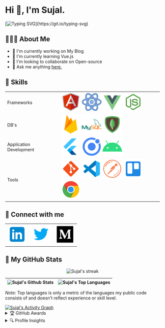 <h1> Hi 👋, I'm Sujal.</h1>

[![Typing SVG](https://readme-typing-svg.herokuapp.com?lines=Front-End+Developer+from+India.;Javascript+Enthusiast;and+Technopreneur!;Nice+to+meet+you...)](https://git.io/typing-svg)

<h2>🧑🏻‍💻 About Me</h2>

- 🔭 I'm currently working on My Blog
- 🌱 I'm currently learning Vue.js 
- 👯 I'm looking to collaborate on Open-source
- 💬 Ask me anything [here.](https://github.com/SujalShah3234/SujalShah3234/issues)

<h2>🤹  Skills</h2>
<table>
  <tr>
    <td>Frameworks</td>
    <td>
      <img alt="angular" src="https://github.com/SujalShah3234/SujalShah3234/blob/master/assets/angular-icon.svg" /> 
      <img alt="react" src="https://github.com/SujalShah3234/SujalShah3234/blob/master/assets/react-icon.svg" /> 
      <img alt="Node.js" src="https://github.com/SujalShah3234/SujalShah3234/blob/master/assets/vuejs-icon.svg" /> 
      <img alt="Node.js" src="https://github.com/SujalShah3234/SujalShah3234/blob/master/assets/nodejs-icon.svg" /> 
    </td>
  </tr>
  <tr>
    <td>DB's</td>
    <td>
      <img alt="Firebase" src="https://github.com/SujalShah3234/SujalShah3234/blob/master/assets/firebase.svg" /> 
      <img alt="MySQL" src="https://github.com/SujalShah3234/SujalShah3234/blob/master/assets/mysql.svg" />
      <img alt="MongoDb" src="https://github.com/SujalShah3234/SujalShah3234/blob/master/assets/mongodb.svg" />
    </td>
  </tr>
  <tr>
    <td>Application Development</td>
    <td>
      <img alt="flutter" src="https://github.com/SujalShah3234/SujalShah3234/blob/master/assets/flutter.svg" /> 
      <img alt="ionic" src="https://github.com/SujalShah3234/SujalShah3234/blob/master/assets/ionic.svg" /> 
      <img alt="Android" src="https://github.com/SujalShah3234/SujalShah3234/blob/master/assets/android.svg" />
    </td>
  </tr>
  <tr>
    <td>Tools</td>
    <td>
      <img alt="Git" src="https://github.com/SujalShah3234/SujalShah3234/blob/master/assets/git.svg" /> 
      <img alt="vscode" src="https://github.com/SujalShah3234/SujalShah3234/blob/master/assets/vscode.svg" /> 
      <img alt="Postman" src="https://github.com/SujalShah3234/SujalShah3234/blob/master/assets/postman.svg" /> 
      <img alt="Trello" src="https://github.com/SujalShah3234/SujalShah3234/blob/master/assets/trello.svg" /> 
      <img alt="chrome" src="https://github.com/SujalShah3234/SujalShah3234/blob/master/assets/chrome.svg" />
    </td>
  </tr>
</table>

<h2>🤝 Connect with me</h2>
<table>
  <tr>
    <td>
      <a href='https://www.linkedin.com/in/sujal-shah-26127620b'>
        <img alt="Sujal Shah | LinkedIn" src="https://github.com/SujalShah3234/SujalShah3234/blob/master/assets/linkedin.svg" /> 
      </a>
    </td>
    <td>
      <a href='https://www.twitter.com/sujalsh71700110'>
        <img alt="Sujal Shah | Twitter" src="https://github.com/SujalShah3234/SujalShah3234/blob/master/assets/twitter.svg" /> 
      </a>
    </td>
    <td>
      <a href='https://medium.com/@shahc9437'>
        <img alt="Sujal Shah | Medium" src="https://github.com/SujalShah3234/SujalShah3234/blob/master/assets/medium.svg" /> 
      </a>
    </td>
  </tr>
</table>

<h2>🐙 My GitHub Stats</h2>

<p align="center">
  <img alt="Sujal's streak" src="https://github-readme-streak-stats.herokuapp.com/?user=sujalshah3234&theme=black-ice&hide_border=true&stroke=0000&background=060A0CD0" />
</p>

| <img alt="Sujal's Github Stats" src="https://github-readme-stats.vercel.app/api?username=sujalshah3234&show_icons=true&count_private=true&theme=react&hide_border=true&bg_color=0D1117" /> | <img alt="Sujal's Top Languages" src="https://github-readme-stats.vercel.app/api/top-langs/?username=sujalshah3234&langs_count=8&count_private=true&layout=compact&theme=react&hide_border=true&bg_color=0D1117" /> |
| ------------- | ------------- |
  
<p><em>Note:</em> Top languages is only a metric of the languages my public code consists of and doesn't reflect experience or skill level.</p>

<a href="https://github.com/sujalshah3234github-readme-activity-graph">
  <img alt="Sujal's Activity Graph" src="https://activity-graph.herokuapp.com/graph?username=sujalshah3234&bg_color=0D1117&color=5BCDEC&line=5BCDEC&point=FFFFFF&hide_border=true"/>
</a>

<details>
  <summary>🏆 GitHub Awards</summary><br>
  <img width=800 alt="Sujal Shah | Github Awards" src="https://github-profile-trophy.vercel.app/?username=sujalshah3234&theme=gruvbox&no-frame=true&margin-w=15" />
</details>

<details>
  <summary>🔍 Profile Insights</summary><br>
  <img alt="Sujal Shah | Profile Views" src="https://enw4zvq5ga1ahs6.m.pipedream.net" />
</details>
